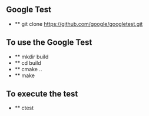## Google Test

- ** git clone https://github.com/google/googletest.git

## To use the Google Test

- ** mkdir build
- ** cd build
- ** cmake ..
- ** make

## To execute the test

- ** ctest